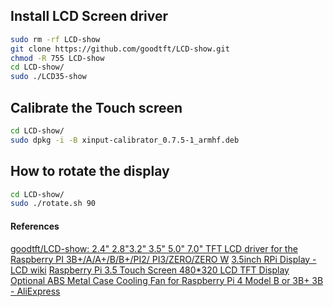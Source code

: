 
## Install LCD Screen driver

```bash
sudo rm -rf LCD-show
git clone https://github.com/goodtft/LCD-show.git
chmod -R 755 LCD-show
cd LCD-show/
sudo ./LCD35-show
```
## Calibrate the Touch screen

```bash
cd LCD-show/  
sudo dpkg -i -B xinput-calibrator_0.7.5-1_armhf.deb
```
## How to rotate the display

```bash
cd LCD-show/
sudo ./rotate.sh 90
```
#### References
[goodtft/LCD-show: 2.4" 2.8"3.2" 3.5" 5.0" 7.0" TFT LCD driver for the Raspberry PI 3B+/A/A+/B/B+/PI2/ PI3/ZERO/ZERO W](https://github.com/goodtft/LCD-show)
[3.5inch RPi Display - LCD wiki](https://www.lcdwiki.com/3.5inch_RPi_Display)
[Raspberry Pi 3.5 Touch Screen 480*320 LCD TFT Display Optional ABS Metal Case Cooling Fan for Raspberry Pi 4 Model B or 3B+ 3B - AliExpress](https://www.aliexpress.com/item/32906213419.html?spm=a2g0o.productlist.main.6.5896CZUfCZUfZE&algo_pvid=24eef842-2162-4f7b-ae94-b839eb7b44a7&algo_exp_id=24eef842-2162-4f7b-ae94-b839eb7b44a7-2&pdp_ext_f=%7B%22order%22%3A%22420%22%2C%22eval%22%3A%221%22%2C%22fromPage%22%3A%22search%22%7D&pdp_npi=6%40dis%21GBP%2111.70%2110.99%21%21%2115.11%2114.19%21%402103834817601325597823060eaa04%2112000020692949392%21sea%21UK%210%21ABX%211%210%21n_tag%3A-29910%3Bd%3A1f097a27%3Bm03_new_user%3A-29895&curPageLogUid=iIuMrLlrtRi6&utparam-url=scene%3Asearch%7Cquery_from%3A%7Cx_object_id%3A32906213419%7C_p_origin_prod%3A)